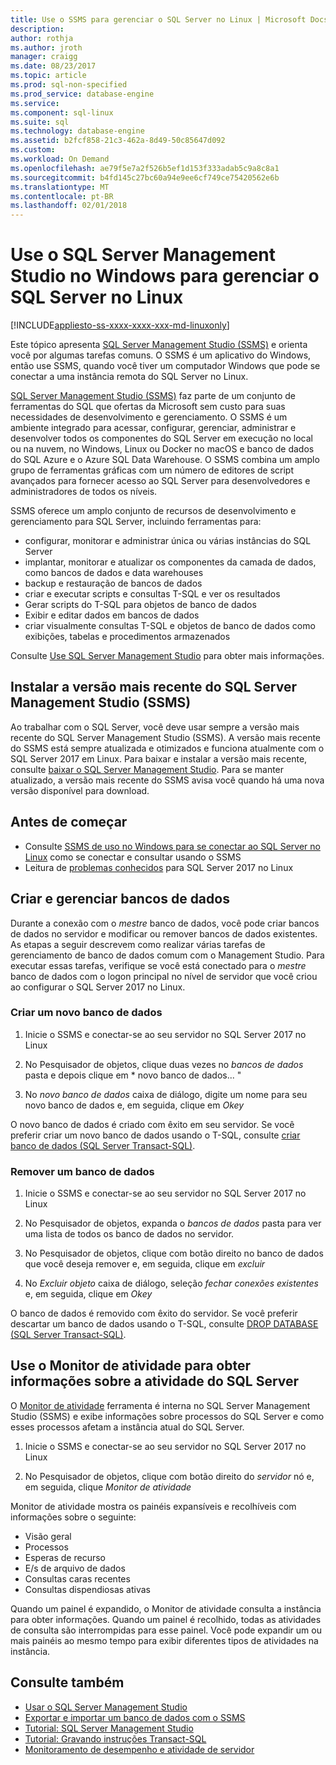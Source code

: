 ```yaml
---
title: Use o SSMS para gerenciar o SQL Server no Linux | Microsoft Docs
description: 
author: rothja
ms.author: jroth
manager: craigg
ms.date: 08/23/2017
ms.topic: article
ms.prod: sql-non-specified
ms.prod_service: database-engine
ms.service: 
ms.component: sql-linux
ms.suite: sql
ms.technology: database-engine
ms.assetid: b2fcf858-21c3-462a-8d49-50c85647d092
ms.custom: 
ms.workload: On Demand
ms.openlocfilehash: ae79f5e7a2f526b5ef1d153f333adab5c9a8c8a1
ms.sourcegitcommit: b4fd145c27bc60a94e9ee6cf749ce75420562e6b
ms.translationtype: MT
ms.contentlocale: pt-BR
ms.lasthandoff: 02/01/2018
---
```

# <a name="use-sql-server-management-studio-on-windows-to-manage-sql-server-on-linux"></a>Use o SQL Server Management Studio no Windows para gerenciar o SQL Server no Linux

[!INCLUDE[appliesto-ss-xxxx-xxxx-xxx-md-linuxonly](../includes/appliesto-ss-xxxx-xxxx-xxx-md-linuxonly.md)]

Este tópico apresenta [SQL Server Management Studio (SSMS)](../ssms/sql-server-management-studio-ssms.md) e orienta você por algumas tarefas comuns. O SSMS é um aplicativo do Windows, então use SSMS, quando você tiver um computador Windows que pode se conectar a uma instância remota do SQL Server no Linux.

[SQL Server Management Studio (SSMS)](../ssms/sql-server-management-studio-ssms.md) faz parte de um conjunto de ferramentas do SQL que ofertas da Microsoft sem custo para suas necessidades de desenvolvimento e gerenciamento. O SSMS é um ambiente integrado para acessar, configurar, gerenciar, administrar e desenvolver todos os componentes do SQL Server em execução no local ou na nuvem, no Windows, Linux ou Docker no macOS e banco de dados do SQL Azure e o Azure SQL Data Warehouse. O SSMS combina um amplo grupo de ferramentas gráficas com um número de editores de script avançados para fornecer acesso ao SQL Server para desenvolvedores e administradores de todos os níveis.

SSMS oferece um amplo conjunto de recursos de desenvolvimento e gerenciamento para SQL Server, incluindo ferramentas para:

- configurar, monitorar e administrar única ou várias instâncias do SQL Server
- implantar, monitorar e atualizar os componentes da camada de dados, como bancos de dados e data warehouses
- backup e restauração de bancos de dados
- criar e executar scripts e consultas T-SQL e ver os resultados
- Gerar scripts do T-SQL para objetos de banco de dados
- Exibir e editar dados em bancos de dados
- criar visualmente consultas T-SQL e objetos de banco de dados como exibições, tabelas e procedimentos armazenados

Consulte [Use SQL Server Management Studio](https://msdn.microsoft.com/en-us/library/ms174173.aspx) para obter mais informações.

## <a name="install-the-newest-version-of-sql-server-management-studio-ssms"></a>Instalar a versão mais recente do SQL Server Management Studio (SSMS)

Ao trabalhar com o SQL Server, você deve usar sempre a versão mais recente do SQL Server Management Studio (SSMS). A versão mais recente do SSMS está sempre atualizada e otimizados e funciona atualmente com o SQL Server 2017 em Linux. Para baixar e instalar a versão mais recente, consulte [baixar o SQL Server Management Studio](../ssms/download-sql-server-management-studio-ssms.md). Para se manter atualizado, a versão mais recente do SSMS avisa você quando há uma nova versão disponível para download. 

## <a name="before-you-begin"></a>Antes de começar
- Consulte [SSMS de uso no Windows para se conectar ao SQL Server no Linux](sql-server-linux-develop-use-ssms.md) como se conectar e consultar usando o SSMS
- Leitura de [problemas conhecidos](sql-server-linux-release-notes.md) para SQL Server 2017 no Linux

## <a name="create-and-manage-databases"></a>Criar e gerenciar bancos de dados
Durante a conexão com o *mestre* banco de dados, você pode criar bancos de dados no servidor e modificar ou remover bancos de dados existentes. As etapas a seguir descrevem como realizar várias tarefas de gerenciamento de banco de dados comum com o Management Studio. Para executar essas tarefas, verifique se você está conectado para o *mestre* banco de dados com o logon principal no nível de servidor que você criou ao configurar o SQL Server 2017 no Linux.

### <a name="create-a-new-database"></a>Criar um novo banco de dados

1. Inicie o SSMS e conectar-se ao seu servidor no SQL Server 2017 no Linux

2. No Pesquisador de objetos, clique duas vezes no *bancos de dados* pasta e depois clique em * novo banco de dados... "

3. No *novo banco de dados* caixa de diálogo, digite um nome para seu novo banco de dados e, em seguida, clique em *Okey*

O novo banco de dados é criado com êxito em seu servidor. Se você preferir criar um novo banco de dados usando o T-SQL, consulte [criar banco de dados (SQL Server Transact-SQL)](../t-sql/statements/create-database-sql-server-transact-sql.md).

### <a name="drop-a-database"></a>Remover um banco de dados

1. Inicie o SSMS e conectar-se ao seu servidor no SQL Server 2017 no Linux

2. No Pesquisador de objetos, expanda o *bancos de dados* pasta para ver uma lista de todos os banco de dados no servidor.

3. No Pesquisador de objetos, clique com botão direito no banco de dados que você deseja remover e, em seguida, clique em *excluir*

4. No *Excluir objeto* caixa de diálogo, seleção *fechar conexões existentes* e, em seguida, clique em *Okey*

O banco de dados é removido com êxito do servidor. Se você preferir descartar um banco de dados usando o T-SQL, consulte [DROP DATABASE (SQL Server Transact-SQL)](../t-sql/statements/drop-database-transact-sql.md).

## <a name="use-activity-monitor-to-see-information-about-sql-server-activity"></a>Use o Monitor de atividade para obter informações sobre a atividade do SQL Server

O [Monitor de atividade](../relational-databases/performance-monitor/activity-monitor.md) ferramenta é interna no SQL Server Management Studio (SSMS) e exibe informações sobre processos do SQL Server e como esses processos afetam a instância atual do SQL Server.

1. Inicie o SSMS e conectar-se ao seu servidor no SQL Server 2017 no Linux

2. No Pesquisador de objetos, clique com botão direito do *servidor* nó e, em seguida, clique *Monitor de atividade*

Monitor de atividade mostra os painéis expansíveis e recolhíveis com informações sobre o seguinte:
- Visão geral
- Processos
- Esperas de recurso
- E/s de arquivo de dados
- Consultas caras recentes
- Consultas dispendiosas ativas

Quando um painel é expandido, o Monitor de atividade consulta a instância para obter informações. Quando um painel é recolhido, todas as atividades de consulta são interrompidas para esse painel. Você pode expandir um ou mais painéis ao mesmo tempo para exibir diferentes tipos de atividades na instância.

## <a name="see-also"></a>Consulte também
- [Usar o SQL Server Management Studio](https://msdn.microsoft.com/en-us/library/ms174173.aspx)
- [Exportar e importar um banco de dados com o SSMS](sql-server-linux-migrate-ssms.md)
- [Tutorial: SQL Server Management Studio](https://msdn.microsoft.com/en-us/library/bb934498.aspx)
- [Tutorial: Gravando instruções Transact-SQL](../t-sql/tutorial-writing-transact-sql-statements.md)
- [Monitoramento de desempenho e atividade de servidor](../relational-databases/performance/server-performance-and-activity-monitoring.md)

